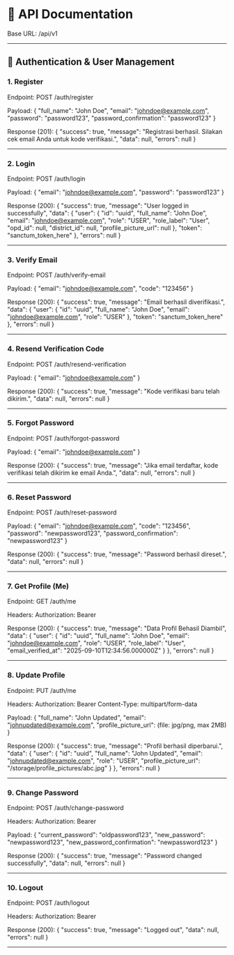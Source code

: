 # 📌 API Documentation

Base URL:
/api/v1

---

## 🔑 Authentication & User Management

### 1. Register

Endpoint:
POST /auth/register

Payload:
{
"full_name": "John Doe",
"email": "johndoe@example.com",
"password": "password123",
"password_confirmation": "password123"
}

Response (201):
{
"success": true,
"message": "Registrasi berhasil. Silakan cek email Anda untuk kode verifikasi.",
"data": null,
"errors": null
}

---

### 2. Login

Endpoint:
POST /auth/login

Payload:
{
"email": "johndoe@example.com",
"password": "password123"
}

Response (200):
{
"success": true,
"message": "User logged in successfully",
"data": {
"user": {
"id": "uuid",
"full_name": "John Doe",
"email": "johndoe@example.com",
"role": "USER",
"role_label": "User",
"opd_id": null,
"district_id": null,
"profile_picture_url": null
},
"token": "sanctum_token_here"
},
"errors": null
}

---

### 3. Verify Email

Endpoint:
POST /auth/verify-email

Payload:
{
"email": "johndoe@example.com",
"code": "123456"
}

Response (200):
{
"success": true,
"message": "Email berhasil diverifikasi.",
"data": {
"user": {
"id": "uuid",
"full_name": "John Doe",
"email": "johndoe@example.com",
"role": "USER"
},
"token": "sanctum_token_here"
},
"errors": null
}

---

### 4. Resend Verification Code

Endpoint:
POST /auth/resend-verification

Payload:
{
"email": "johndoe@example.com"
}

Response (200):
{
"success": true,
"message": "Kode verifikasi baru telah dikirim.",
"data": null,
"errors": null
}

---

### 5. Forgot Password

Endpoint:
POST /auth/forgot-password

Payload:
{
"email": "johndoe@example.com"
}

Response (200):
{
"success": true,
"message": "Jika email terdaftar, kode verifikasi telah dikirim ke email Anda.",
"data": null,
"errors": null
}

---

### 6. Reset Password

Endpoint:
POST /auth/reset-password

Payload:
{
"email": "johndoe@example.com",
"code": "123456",
"password": "newpassword123",
"password_confirmation": "newpassword123"
}

Response (200):
{
"success": true,
"message": "Password berhasil direset.",
"data": null,
"errors": null
}

---

### 7. Get Profile (Me)

Endpoint:
GET /auth/me

Headers:
Authorization: Bearer <token>

Response (200):
{
"success": true,
"message": "Data Profil Behasil Diambil",
"data": {
"user": {
"id": "uuid",
"full_name": "John Doe",
"email": "johndoe@example.com",
"role": "USER",
"role_label": "User",
"email_verified_at": "2025-09-10T12:34:56.000000Z"
}
},
"errors": null
}

---

### 8. Update Profile

Endpoint:
PUT /auth/me

Headers:
Authorization: Bearer <token>
Content-Type: multipart/form-data

Payload:
{
"full_name": "John Updated",
"email": "johnupdated@example.com",
"profile_picture_url": (file: jpg/png, max 2MB)
}

Response (200):
{
"success": true,
"message": "Profil berhasil diperbarui.",
"data": {
"user": {
"id": "uuid",
"full_name": "John Updated",
"email": "johnupdated@example.com",
"role": "USER",
"profile_picture_url": "/storage/profile_pictures/abc.jpg"
}
},
"errors": null
}

---

### 9. Change Password

Endpoint:
POST /auth/change-password

Headers:
Authorization: Bearer <token>

Payload:
{
"current_password": "oldpassword123",
"new_password": "newpassword123",
"new_password_confirmation": "newpassword123"
}

Response (200):
{
"success": true,
"message": "Password changed successfully",
"data": null,
"errors": null
}

---

### 10. Logout

Endpoint:
POST /auth/logout

Headers:
Authorization: Bearer <token>

Response (200):
{
"success": true,
"message": "Logged out",
"data": null,
"errors": null
}

---
